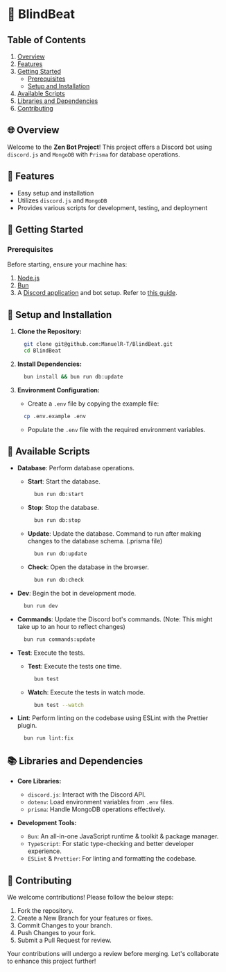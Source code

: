 # 🤖 BlindBeat

## Table of Contents

1. [Overview](#-overview)
2. [Features](#-features)
3. [Getting Started](#-getting-started)
   - [Prerequisites](#prerequisites)
   - [Setup and Installation](#setup-and-installation)
4. [Available Scripts](#-available-scripts)
5. [Libraries and Dependencies](#-libraries-and-dependencies)
6. [Contributing](#-contributing)

## 🌐 Overview

Welcome to the **Zen Bot Project**! This project offers a Discord bot using `discord.js` and `MongoDB` with `Prisma` for database operations.

## 🌟 Features

- Easy setup and installation
- Utilizes `discord.js` and `MongoDB`
- Provides various scripts for development, testing, and deployment

## 🚀 Getting Started

### Prerequisites

Before starting, ensure your machine has:

1. [Node.js](https://nodejs.org/)
2. [Bun](https://bun.sh/)
3. A [Discord application](https://discord.com/developers/applications) and bot setup. Refer to [this guide](https://discordjs.guide/preparations/setting-up-a-bot-application.html#creating-your-bot).

## 🚀 Setup and Installation

1. **Clone the Repository:**

    ```bash
      git clone git@github.com:ManuelR-T/BlindBeat.git
      cd BlindBeat
    ```

2. **Install Dependencies:**

    ```bash
      bun install && bun run db:update
    ```

3. **Environment Configuration:**
   - Create a `.env` file by copying the example file:

    ```bash
      cp .env.example .env
    ```

   - Populate the `.env` file with the required environment variables.

## 📜 Available Scripts

- **Database**: Perform database operations.
  - **Start**: Start the database.

    ```bash
      bun run db:start
    ```

  - **Stop**: Stop the database.

    ```bash
      bun run db:stop
    ```

  - **Update**: Update the database. Command to run after making changes to the database schema. (.prisma file)

    ```bash
      bun run db:update
    ```

  - **Check**: Open the database in the browser.

    ```bash
      bun run db:check
    ```

- **Dev**: Begin the bot in development mode.

  ```bash
    bun run dev
  ```

- **Commands**: Update the Discord bot's commands. (Note: This might take up to an hour to reflect changes)

  ```bash
    bun run commands:update
  ```

- **Test**: Execute the tests.
  - **Test**: Execute the tests one time.

    ```bash
      bun test
    ```

  - **Watch**: Execute the tests in watch mode.

    ```bash
      bun test --watch
    ```

- **Lint**: Perform linting on the codebase using ESLint with the Prettier plugin.

  ```bash
    bun run lint:fix
  ```

## 📚 Libraries and Dependencies

- **Core Libraries:**
  - `discord.js`: Interact with the Discord API.
  - `dotenv`: Load environment variables from `.env` files.
  - `prisma`: Handle MongoDB operations effectively.

- **Development Tools:**
  - `Bun`: An all-in-one JavaScript runtime & toolkit & package manager.
  - `TypeScript`: For static type-checking and better developer experience.
  - `ESLint` & `Prettier`: For linting and formatting the codebase.

## 🤝 Contributing

We welcome contributions! Please follow the below steps:

1. Fork the repository.
2. Create a New Branch for your features or fixes.
3. Commit Changes to your branch.
4. Push Changes to your fork.
5. Submit a Pull Request for review.

Your contributions will undergo a review before merging. Let's collaborate to enhance this project further!
